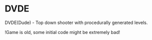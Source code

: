 # DVDE

DVDE(Dude) - Top down shooter with procedurally generated levels.

!Game is old, some initial code might be extremely bad!
